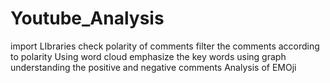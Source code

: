 # Youtube_Analysis
import LIbraries
check polarity of comments
filter the comments according to polarity
Using word cloud emphasize the key words
using graph understanding the positive and negative comments
Analysis of EMOji
